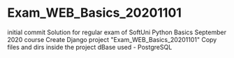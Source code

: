 # Exam_WEB_Basics_20201101
initial commit
Solution for regular exam of SoftUni Python Basics September 2020 course
Create Django project "Exam_WEB_Basics_20201101"
Copy files and dirs inside the project
dBase used - PostgreSQL
